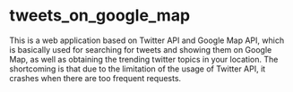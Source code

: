 tweets_on_google_map
====================

This is a web application based on Twitter API and Google Map API, which is basically used for searching for tweets and showing them on Google Map, as well as obtaining the trending twitter topics in your location. The shortcoming is that due to the limitation of the usage of Twitter API, it crashes when there are too frequent requests.
